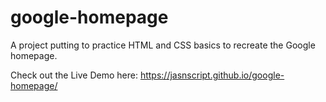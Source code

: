 # google-homepage

A project putting to practice HTML and CSS basics to recreate the Google homepage.

Check out the Live Demo here: https://jasnscript.github.io/google-homepage/
